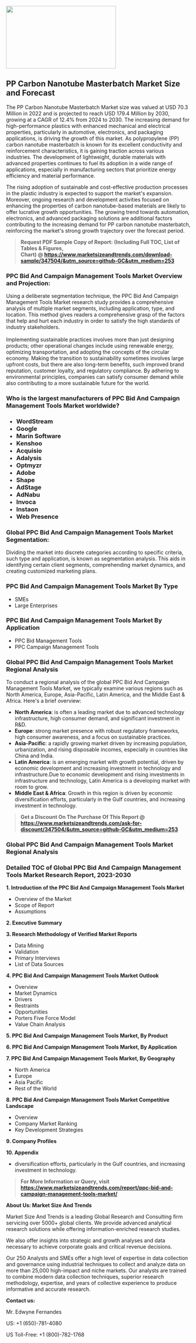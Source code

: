 <p><img class="alignnone size-medium wp-image-20088" src="https://ffe5etoiles.com/wp-content/uploads/2024/12/MST1-300x171.png" alt="" width="300" height="171" /></p><h2>PP Carbon Nanotube Masterbatch Market Size and Forecast</h2><p>The PP Carbon Nanotube Masterbatch Market size was valued at USD 70.3 Million in 2022 and is projected to reach USD 179.4 Million by 2030, growing at a CAGR of 12.4% from 2024 to 2030. The increasing demand for high-performance plastics with enhanced mechanical and electrical properties, particularly in automotive, electronics, and packaging applications, is driving the growth of this market. As polypropylene (PP) carbon nanotube masterbatch is known for its excellent conductivity and reinforcement characteristics, it is gaining traction across various industries. The development of lightweight, durable materials with advanced properties continues to fuel its adoption in a wide range of applications, especially in manufacturing sectors that prioritize energy efficiency and material performance.</p><p>The rising adoption of sustainable and cost-effective production processes in the plastic industry is expected to support the market's expansion. Moreover, ongoing research and development activities focused on enhancing the properties of carbon nanotube-based materials are likely to offer lucrative growth opportunities. The growing trend towards automation, electronics, and advanced packaging solutions are additional factors contributing to the increasing demand for PP carbon nanotube masterbatch, reinforcing the market's strong growth trajectory over the forecast period.</p></p><blockquote id="" class=""><strong>Request PDF Sample Copy of Report: (Including Full TOC, List of Tables &amp; Figures, Chart)&nbsp;@&nbsp;<strong><a href="https://www.marketsizeandtrends.com/download-sample/347504/&utm_source=github-GC&utm_medium=253" target="_blank">https://www.marketsizeandtrends.com/download-sample/347504/&utm_source=github-GC&utm_medium=253</a></strong></strong></blockquote><h3 id="" class="">PPC Bid And Campaign Management Tools Market&nbsp;Overview and Projection:</h3><p id="" class="">Using a deliberate segmentation technique, the PPC Bid And Campaign Management Tools Market research study provides a comprehensive analysis of multiple market segments, including application, type, and location. This method gives readers a comprehensive grasp of the factors that help and hurt each industry in order to satisfy the high standards of industry stakeholders. <br /> <br />Implementing sustainable practices involves more than just designing products; other operational changes include using renewable energy, optimizing transportation, and adopting the concepts of the circular economy. Making the transition to sustainability sometimes involves large upfront costs, but there are also long-term benefits, such improved brand reputation, customer loyalty, and regulatory compliance. By adhering to environmental principles, companies can satisfy consumer demand while also contributing to a more sustainable future for the world.</p><h3 id="" class="">Who is the largest manufacturers of&nbsp;PPC Bid And Campaign Management Tools Market worldwide?</h3><h3 class=""><p><ul><li>WordStream </li><li> Google </li><li> Marin Software </li><li> Kenshoo </li><li> Acquisio </li><li> Adalysis </li><li> Optmyzr </li><li> Adobe </li><li> Shape </li><li> AdStage </li><li> AdNabu </li><li> Invoca </li><li> Instaon </li><li> Web Presence</li></ul></p></h3><h3 id="" class="">Global&nbsp;PPC Bid And Campaign Management Tools Market Segmentation:</h3><p id="" class="">Dividing the market into discrete categories according to specific criteria, such type and application, is known as segmentation analysis. This aids in identifying certain client segments, comprehending market dynamics, and creating customized marketing plans.</p><h3 id="" class="">PPC Bid And Campaign Management Tools Market&nbsp;By Type</h3><p><p><ul><li>SMEs</li><li> Large Enterprises</p></li></ul></p></p><h3 id="" class="">PPC Bid And Campaign Management Tools Market&nbsp;By Application</h3><p class=""><p><ul><li>PPC Bid Management Tools</li><li> PPC Campaign Management Tools</li></ul></p></p><h3 id="" class="">Global PPC Bid And Campaign Management Tools Market Regional Analysis</h3><p id="" class="">To conduct a regional analysis of the global PPC Bid And Campaign Management Tools Market, we typically examine various regions such as North America, Europe, Asia-Pacific, Latin America, and the Middle East &amp; Africa. Here's a brief overview:</p><ul><li><strong>North America</strong>: is often a leading market due to advanced technology infrastructure, high consumer demand, and significant investment in R&amp;D.</li><li><strong>Europe</strong>: strong market presence with robust regulatory frameworks, high consumer awareness, and a focus on sustainable practices.</li><li><strong>Asia-Pacific</strong>: a rapidly growing market driven by increasing population, urbanization, and rising disposable incomes, especially in countries like China and India.</li><li><strong>Latin America</strong>: is an emerging market with growth potential, driven by economic development and increasing investment in technology and infrastructure.Due to economic development and rising investments in infrastructure and technology, Latin America is a developing market with room to grow.</li><li><strong>Middle East &amp; Africa</strong>: Growth in this region is driven by economic diversification efforts, particularly in the Gulf countries, and increasing investment in technology.</li></ul><blockquote id="" class=""><strong>Get a Discount On The Purchase Of This Report @ <strong><a href="https://www.marketsizeandtrends.com/ask-for-discount/347504/&utm_source=github-GC&utm_medium=253" target="_blank">https://www.marketsizeandtrends.com/ask-for-discount/347504/&utm_source=github-GC&utm_medium=253</a></strong></strong></blockquote><h3 id="" class="">Global PPC Bid And Campaign Management Tools Market Regional Analysis</h3><h3 id="" class="">Detailed TOC of Global PPC Bid And Campaign Management Tools Market Research Report, 2023-2030</h3><p id="" class=""><strong>1. Introduction of the PPC Bid And Campaign Management Tools Market</strong></p><ul><li>Overview of the Market</li><li>Scope of Report</li><li>Assumptions</li></ul><p id="" class=""><strong>2. Executive Summary</strong></p><p id="" class=""><strong>3. Research Methodology of Verified Market Reports</strong></p><ul><li>Data Mining</li><li>Validation</li><li>Primary Interviews</li><li>List of Data Sources</li></ul><p id="" class=""><strong>4. PPC Bid And Campaign Management Tools Market Outlook</strong></p><ul><li>Overview</li><li>Market Dynamics</li><li>Drivers</li><li>Restraints</li><li>Opportunities</li><li>Porters Five Force Model</li><li>Value Chain Analysis</li></ul><p id="" class=""><strong>5. PPC Bid And Campaign Management Tools Market, By Product</strong></p><p id="" class=""><strong>6. PPC Bid And Campaign Management Tools Market, By Application</strong></p><p id="" class=""><strong>7. PPC Bid And Campaign Management Tools Market, By Geography</strong></p><ul><li>North America</li><li>Europe</li><li>Asia Pacific</li><li>Rest of the World</li></ul><p id="" class=""><strong>8. PPC Bid And Campaign Management Tools Market Competitive Landscape</strong></p><ul><li>Overview</li><li>Company Market Ranking</li><li>Key Development Strategies</li></ul><p id="" class=""><strong>9. Company Profiles</strong></p><p id="" class=""><strong>10. Appendix</strong></p><ul><li>diversification efforts, particularly in the Gulf countries, and increasing investment in technology.</li></ul><blockquote id="" class=""><strong>For More Information or Query, visit <strong><strong><a href="https://www.marketsizeandtrends.com/report/ppc-bid-and-campaign-management-tools-market/" target="_blank">https://www.marketsizeandtrends.com/report/ppc-bid-and-campaign-management-tools-market/</a></strong></strong></strong></blockquote><p id="" class=""><strong>About Us: Market Size And Trends</strong></p><p id="" class="">Market Size And Trends is a leading Global Research and Consulting firm servicing over 5000+ global clients. We provide advanced analytical research solutions while offering information-enriched research studies.</p><p id="" class="">We also offer insights into strategic and growth analyses and data necessary to achieve corporate goals and critical revenue decisions.</p><p id="" class="">Our 250 Analysts and SMEs offer a high level of expertise in data collection and governance using industrial techniques to collect and analyze data on more than 25,000 high-impact and niche markets. Our analysts are trained to combine modern data collection techniques, superior research methodology, expertise, and years of collective experience to produce informative and accurate research.</p><p id="" class=""><strong>Contact us:</strong></p><p id="" class="">Mr. Edwyne Fernandes</p><p id="" class="">US: +1 (650)-781-4080</p><p id="" class="">US Toll-Free: +1 (800)-782-1768</p>
